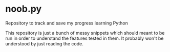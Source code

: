 # noob.py
Repository to track and save my progress learning Python

This repository is just a bunch of messy snippets which should meant to be run in order to understand the features tested in them. It probably won't be understood by just reading the code.
